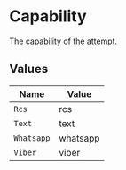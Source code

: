 # Capability

The capability of the attempt.


## Values

| Name       | Value      |
| ---------- | ---------- |
| `Rcs`      | rcs        |
| `Text`     | text       |
| `Whatsapp` | whatsapp   |
| `Viber`    | viber      |